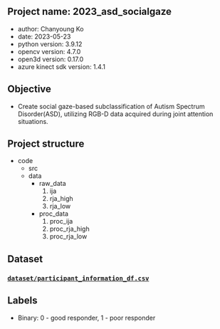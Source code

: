 ## Project name: 2023_asd_socialgaze
* author: Chanyoung Ko
* date: 2023-05-23
* python version: 3.9.12
* opencv version: 4.7.0
* open3d version: 0.17.0
* azure kinect sdk version: 1.4.1


## Objective
- Create social gaze-based subclassification of Autism Spectrum Disorder(ASD), utilizing RGB-D data acquired during joint attention situations.

## Project structure
* code
    * src 
    * data
        * raw_data
            1. ija
            2. rja_high
            3. rja_low 
        * proc_data
            1. proc_ija
            2. proc_rja_high
            3. proc_rja_low
    

## Dataset
### [`dataset/participant_information_df.csv`](dataset/participant_information_df.csv)
      
## Labels
* Binary: 0 - good responder, 1 - poor responder